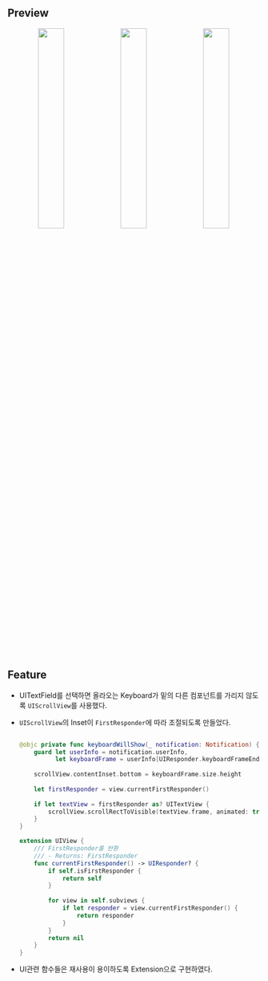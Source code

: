 ## Preview
<p align="center">
    <img src= "https://user-images.githubusercontent.com/108163842/193484428-78bd3fb2-3502-43f0-8787-3420c4aff26a.png" width="32%">
    <img src= "https://user-images.githubusercontent.com/108163842/193491395-22911538-bbf9-4bc3-9d00-aafda9bd73f1.gif" width="32%">
    <img src= "https://user-images.githubusercontent.com/108163842/193490513-af290636-8073-4fd3-8adf-3f765d7a01a2.gif" width="32%">
</p>
    
## Feature

* UITextField를 선택하면 올라오는 Keyboard가 밑의 다른 컴포넌트를 가리지 않도록 `UIScrollView`를 사용했다.
* `UIScrollView`의 Inset이 `FirstResponder`에 따라 조절되도록 만들었다.


    ```swift

    @objc private func keyboardWillShow(_ notification: Notification) {
        guard let userInfo = notification.userInfo,
              let keyboardFrame = userInfo[UIResponder.keyboardFrameEndUserInfoKey] as? CGRect else { return }
        
        scrollView.contentInset.bottom = keyboardFrame.size.height
        
        let firstResponder = view.currentFirstResponder()
        
        if let textView = firstResponder as? UITextView {
            scrollView.scrollRectToVisible(textView.frame, animated: true)
        }
    }

    ```
    
    ```swift
    extension UIView {
        /// FirstResponder를 반환
        /// - Returns: FirstResponder
        func currentFirstResponder() -> UIResponder? {
            if self.isFirstResponder {
                return self
            }
            
            for view in self.subviews {
                if let responder = view.currentFirstResponder() {
                    return responder
                }
            }
            return nil
        }
    }

    ```

* UI관련 함수들은 재사용이 용이하도록 Extension으로 구현하였다.
